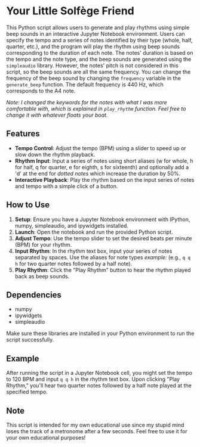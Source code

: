 # Your Little Solfège Friend

This Python script allows users to generate and play rhythms using simple beep sounds in an interactive Jupyter Notebook environment. Users can specify the tempo and a series of notes identified by their type (whole, half, quarter, etc.), and the program will play the rhythm using beep sounds corresponding to the duration of each note.
The notes' duration is based on the tempo and the note type, and the beep sounds are generated using the `simpleaudio` library. However, the notes' pitch is not considered in this script, so the beep sounds are all the same frequency. You can change the frequency of the beep sound by changing the `frequency` variable in the `generate_beep` function. The default frequency is 440 Hz, which corresponds to the A4 note.

*Note: I changed the keywords for the notes with what I was more comfortable with, which is explained in `play_rhythm` function. Feel free to change it with whatever floats your boat.*

## Features

- **Tempo Control**: Adjust the tempo (BPM) using a slider to speed up or slow down the rhythm playback.
- **Rhythm Input**: Input a series of notes using short aliases (w for whole, h for half, q for quarter, e for eighth, s for sixteenth) and optionally add a 'd' at the end for *dotted notes* which increase the duration by 50%.
- **Interactive Playback**: Play the rhythm based on the input series of notes and tempo with a simple click of a button.

## How to Use

1. **Setup**: Ensure you have a Jupyter Notebook environment with IPython, numpy, simpleaudio, and ipywidgets installed.
2. **Launch**: Open the notebook and run the provided Python script.
3. **Adjust Tempo**: Use the tempo slider to set the desired beats per minute (BPM) for your rhythm.
4. **Input Rhythm**: In the rhythm text box, input your series of notes separated by spaces. Use the aliases for note types
*example:* (e.g., `q q h` for two quarter notes followed by a half note).
5. **Play Rhythm**: Click the "Play Rhythm" button to hear the rhythm played back as beep sounds.

## Dependencies

- numpy
- ipywidgets
- simpleaudio

Make sure these libraries are installed in your Python environment to run the script successfully.

## Example

After running the script in a Jupyter Notebook cell, you might set the tempo to 120 BPM and input `q q h` in the rhythm text box. Upon clicking "Play Rhythm," you'll hear two quarter notes followed by a half note played at the specified tempo.

## Note

This script is intended for my own educational use since my stupid mind loses the track of a metronome after a few seconds. Feel free to use it for your own educational purposes! 